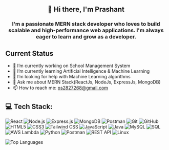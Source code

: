 <h2 align="center"><b>👋 Hi there, I'm Prashant</b></h2>
<h3 align="center">I'm a passionate <b>MERN stack developer</b> who loves to build scalable and high-performance web applications. I'm always eager to learn and grow as a developer.</h3>
<!--
### 🚀 Tech Stack
- 💻 **Frontend**: React.js, HTML5, CSS3, JavaScript, Tailwind CSS
- 🛠  **Backend**: Node.js, Express.js, REST APIs
- 🗄️ **Database**: MongoDB, MySql
- 🧪 **API Testing**: Postman
- 🔧 **Version Control**: Git, GitHub
- ☁️ **Cloud & Serverless**: AWS Lambda (basics)
-->

## Current Status
- 🔭 I’m currently working on School Management System
- 🌱 I’m currently learning Artificial Intelligence & Machine Learning
- 🤔 I’m looking for help with Machine Learning algorithms
- 💬 Ask me about MERN Stack(ReactJs, NodeJs, ExpressJs, MongoDB)
- 📫 How to reach me: ps2827268@gmail.com

## 💻 Tech Stack:
![React](https://img.shields.io/badge/React-61DAFB?style=for-the-badge&logo=react&logoColor=black)
![Node.js](https://img.shields.io/badge/Node.js-339933?style=for-the-badge&logo=nodedotjs&logoColor=white)
![Express.js](https://img.shields.io/badge/Express.js-000000?style=for-the-badge&logo=express&logoColor=white)
![MongoDB](https://img.shields.io/badge/MongoDB-47A248?style=for-the-badge&logo=mongodb&logoColor=white)
![Postman](https://img.shields.io/badge/Postman-FF6C37?style=for-the-badge&logo=postman&logoColor=white)
![Git](https://img.shields.io/badge/Git-F05032?style=for-the-badge&logo=git&logoColor=white)
![GitHub](https://img.shields.io/badge/GitHub-181717?style=for-the-badge&logo=github&logoColor=white)
![HTML5](https://img.shields.io/badge/HTML5-E34F26?style=for-the-badge&logo=html5&logoColor=white)
![CSS3](https://img.shields.io/badge/CSS3-1572B6?style=for-the-badge&logo=css3&logoColor=white)
![Tailwind CSS](https://img.shields.io/badge/Tailwind_CSS-06B6D4?style=for-the-badge&logo=tailwindcss&logoColor=white)
![JavaScript](https://img.shields.io/badge/JavaScript-F7DF1E?style=for-the-badge&logo=javascript&logoColor=black)
![Java](https://img.shields.io/badge/Java-ED8B00?style=for-the-badge&logo=java&logoColor=white)
![MySQL](https://img.shields.io/badge/MySQL-4479A1?style=for-the-badge&logo=mysql&logoColor=white)
![SQL](https://img.shields.io/badge/SQL-4479A1?style=for-the-badge&logo=sqlite&logoColor=white)
![AWS Lambda](https://img.shields.io/badge/AWS_Lambda-FF9900?style=for-the-badge&logo=awslambda&logoColor=white)
![Python](https://img.shields.io/badge/Python-3776AB?style=for-the-badge&logo=python&logoColor=white)
![Postman](https://img.shields.io/badge/Postman-FF6C37?style=for-the-badge&logo=postman&logoColor=white)
![REST API](https://img.shields.io/badge/REST_API-025E8C?style=for-the-badge&logo=fastapi&logoColor=white)
![Linux](https://img.shields.io/badge/Linux-FCC624?style=for-the-badge&logo=linux&logoColor=black)





![Top Languages](https://github-readme-stats.vercel.app/api/top-langs/?username=prashant2827268&layout=compact&theme=react)
<!--

## 📊 GitHub Stats:

![GitHub Stats](https://github-readme-stats.vercel.app/api?username=prashant2827268&show_icons=true&theme=react)
![GitHub Streak](https://github-readme-streak-stats.herokuapp.com?user=prashant2827268&theme=react)
![Top Languages](https://github-readme-stats.vercel.app/api/top-langs/?username=prashant2827268&layout=compact&theme=react)

---

### 📊 LeetCode Activity

[![LeetCode Stats](https://leetcard.jacoblin.cool/prashant2827268?ext=heatmap)](https://leetcode.com/prashant2827268)

-->
